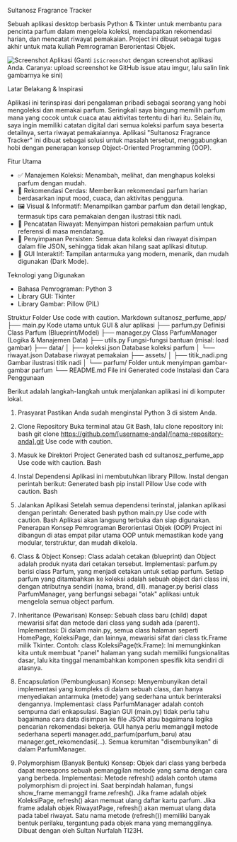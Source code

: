  Sultanosz Fragrance Tracker

Sebuah aplikasi desktop berbasis Python & Tkinter untuk membantu para pencinta parfum dalam mengelola koleksi, mendapatkan rekomendasi harian, dan mencatat riwayat pemakaian. Project ini dibuat sebagai tugas akhir untuk mata kuliah Pemrograman Berorientasi Objek.

![Screenshot Aplikasi](httpsiscreeenshot) 
(Ganti `isicreenshot` dengan screenshot aplikasi Anda. Caranya: upload screenshot ke GitHub issue atau imgur, lalu salin link gambarnya ke sini)

 Latar Belakang & Inspirasi

Aplikasi ini terinspirasi dari pengalaman pribadi sebagai seorang yang hobi mengoleksi dan memakai parfum. Seringkali saya bingung memilih parfum mana yang cocok untuk cuaca atau aktivitas tertentu di hari itu. Selain itu, saya ingin memiliki catatan digital dari semua koleksi parfum saya beserta detailnya, serta riwayat pemakaiannya. Aplikasi "Sultanosz Fragrance Tracker" ini dibuat sebagai solusi untuk masalah tersebut, menggabungkan hobi dengan penerapan konsep Object-Oriented Programming (OOP).

 Fitur Utama

-   ✅ Manajemen Koleksi: Menambah, melihat, dan menghapus koleksi parfum dengan mudah.
-   🧠 Rekomendasi Cerdas: Memberikan rekomendasi parfum harian berdasarkan input mood, cuaca, dan aktivitas pengguna.
-   🖼️ Visual & Informatif: Menampilkan gambar parfum dan detail lengkap, termasuk tips cara pemakaian dengan ilustrasi titik nadi.
-   📅 Pencatatan Riwayat: Menyimpan histori pemakaian parfum untuk referensi di masa mendatang.
-   💾 Penyimpanan Persisten: Semua data koleksi dan riwayat disimpan dalam file JSON, sehingga tidak akan hilang saat aplikasi ditutup.
-   🎨 GUI Interaktif: Tampilan antarmuka yang modern, menarik, dan mudah digunakan (Dark Mode).

 Teknologi yang Digunakan

-   Bahasa Pemrograman: Python 3
-   Library GUI: Tkinter
-   Library Gambar: Pillow (PIL)

 Struktur Folder
Use code with caution.
Markdown
sultanosz_perfume_app/
├── main.py  Kode utama untuk GUI & alur aplikasi
├── parfum.py  Definisi Class Parfum (Blueprint/Model)
├── manager.py  Class ParfumManager (Logika & Manajemen Data)
├── utils.py  Fungsi-fungsi bantuan (misal: load gambar)
├── data/
│ ├── koleksi.json  Database koleksi parfum
│ └── riwayat.json  Database riwayat pemakaian
├── assets/
│ ├── titik_nadi.png  Gambar ilustrasi titik nadi
│ └── parfum/  Folder untuk menyimpan gambar-gambar parfum
└── README.md  File ini
Generated code
 Instalasi dan Cara Penggunaan

Berikut adalah langkah-langkah untuk menjalankan aplikasi ini di komputer lokal.

 1. Prasyarat
Pastikan Anda sudah menginstal Python 3 di sistem Anda.

 2. Clone Repository
Buka terminal atau Git Bash, lalu clone repository ini:
bash
git clone https://github.com/[username-anda]/[nama-repository-anda].git
Use code with caution.
3. Masuk ke Direktori Project
Generated bash
cd sultanosz_perfume_app
Use code with caution.
Bash
4. Instal Dependensi
Aplikasi ini membutuhkan library Pillow. Instal dengan perintah berikut:
Generated bash
pip install Pillow
Use code with caution.
Bash
5. Jalankan Aplikasi
Setelah semua dependensi terinstal, jalankan aplikasi dengan perintah:
Generated bash
python main.py
Use code with caution.
Bash
Aplikasi akan langsung terbuka dan siap digunakan.
Penerapan Konsep Pemrograman Berorientasi Objek (OOP)
Project ini dibangun di atas empat pilar utama OOP untuk memastikan kode yang modular, terstruktur, dan mudah dikelola.
1. Class & Object
Konsep: Class adalah cetakan (blueprint) dan Object adalah produk nyata dari cetakan tersebut.
Implementasi:
parfum.py berisi class Parfum, yang menjadi cetakan untuk setiap parfum. Setiap parfum yang ditambahkan ke koleksi adalah sebuah object dari class ini, dengan atributnya sendiri (nama, brand, dll).
manager.py berisi class ParfumManager, yang berfungsi sebagai "otak" aplikasi untuk mengelola semua object parfum.
2. Inheritance (Pewarisan)
Konsep: Sebuah class baru (child) dapat mewarisi sifat dan metode dari class yang sudah ada (parent).
Implementasi:
Di dalam main.py, semua class halaman seperti HomePage, KoleksiPage, dan lainnya, mewarisi sifat dari class tk.Frame milik Tkinter.
Contoh: class KoleksiPage(tk.Frame):
Ini memungkinkan kita untuk membuat "panel" halaman yang sudah memiliki fungsionalitas dasar, lalu kita tinggal menambahkan komponen spesifik kita sendiri di atasnya.
3. Encapsulation (Pembungkusan)
Konsep: Menyembunyikan detail implementasi yang kompleks di dalam sebuah class, dan hanya menyediakan antarmuka (metode) yang sederhana untuk berinteraksi dengannya.
Implementasi:
class ParfumManager adalah contoh sempurna dari enkapsulasi. Bagian GUI (main.py) tidak perlu tahu bagaimana cara data disimpan ke file JSON atau bagaimana logika pencarian rekomendasi bekerja.
GUI hanya perlu memanggil metode sederhana seperti manager.add_parfum(parfum_baru) atau manager.get_rekomendasi(...). Semua kerumitan "disembunyikan" di dalam ParfumManager.
4. Polymorphism (Banyak Bentuk)
Konsep: Objek dari class yang berbeda dapat merespons sebuah pemanggilan metode yang sama dengan cara yang berbeda.
Implementasi:
Metode refresh() adalah contoh utama polymorphism di project ini.
Saat berpindah halaman, fungsi show_frame memanggil frame.refresh().
Jika frame adalah objek KoleksiPage, refresh() akan memuat ulang daftar kartu parfum.
Jika frame adalah objek RiwayatPage, refresh() akan memuat ulang data pada tabel riwayat.
Satu nama metode (refresh()) memiliki banyak bentuk perilaku, tergantung pada objek mana yang memanggilnya.
Dibuat dengan oleh Sultan Nurfalah TI23H.
